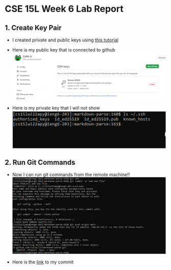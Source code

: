 # CSE 15L Week 6 Lab Report

## 1. Create Key Pair
* I created private and public keys using [this tutorial](https://docs.github.com/en/authentication/connecting-to-github-with-ssh/adding-a-new-ssh-key-to-your-github-account)

* Here is my public key that is connected to github
![Image](./week6report/publicKey.png)

* Here is my private key that I will not show
![Image](./week6report/privateKey.png)

## 2. Run Git Commands
* Now I can run git commands from the remote machine!!
![Image](./week6report/git.png)

* Here is the [link](https://github.com/ColinLi33/markdown-parse/commit/9fabce720aa1da9c29ff85a787369c32fe51792d) to my commit